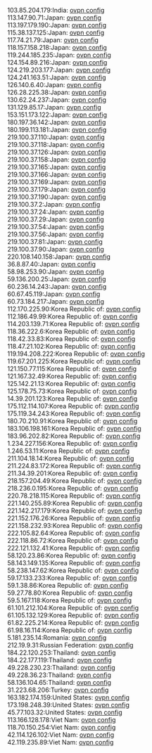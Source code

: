 103.85.204.179:India: [ovpn config](vpn/103_85_204_179.ovpn)  
113.147.90.71:Japan: [ovpn config](vpn/113_147_90_71.ovpn)  
113.197.179.190:Japan: [ovpn config](vpn/113_197_179_190.ovpn)  
115.38.137.125:Japan: [ovpn config](vpn/115_38_137_125.ovpn)  
117.74.21.79:Japan: [ovpn config](vpn/117_74_21_79.ovpn)  
118.157.158.218:Japan: [ovpn config](vpn/118_157_158_218.ovpn)  
119.244.185.235:Japan: [ovpn config](vpn/119_244_185_235.ovpn)  
124.154.89.216:Japan: [ovpn config](vpn/124_154_89_216.ovpn)  
124.219.203.177:Japan: [ovpn config](vpn/124_219_203_177.ovpn)  
124.241.163.51:Japan: [ovpn config](vpn/124_241_163_51.ovpn)  
126.140.6.40:Japan: [ovpn config](vpn/126_140_6_40.ovpn)  
126.28.225.38:Japan: [ovpn config](vpn/126_28_225_38.ovpn)  
130.62.24.237:Japan: [ovpn config](vpn/130_62_24_237.ovpn)  
131.129.85.17:Japan: [ovpn config](vpn/131_129_85_17.ovpn)  
153.151.173.122:Japan: [ovpn config](vpn/153_151_173_122.ovpn)  
180.197.36.142:Japan: [ovpn config](vpn/180_197_36_142.ovpn)  
180.199.113.181:Japan: [ovpn config](vpn/180_199_113_181.ovpn)  
219.100.37.110:Japan: [ovpn config](vpn/219_100_37_110.ovpn)  
219.100.37.118:Japan: [ovpn config](vpn/219_100_37_118.ovpn)  
219.100.37.126:Japan: [ovpn config](vpn/219_100_37_126.ovpn)  
219.100.37.158:Japan: [ovpn config](vpn/219_100_37_158.ovpn)  
219.100.37.165:Japan: [ovpn config](vpn/219_100_37_165.ovpn)  
219.100.37.166:Japan: [ovpn config](vpn/219_100_37_166.ovpn)  
219.100.37.169:Japan: [ovpn config](vpn/219_100_37_169.ovpn)  
219.100.37.179:Japan: [ovpn config](vpn/219_100_37_179.ovpn)  
219.100.37.190:Japan: [ovpn config](vpn/219_100_37_190.ovpn)  
219.100.37.2:Japan: [ovpn config](vpn/219_100_37_2.ovpn)  
219.100.37.24:Japan: [ovpn config](vpn/219_100_37_24.ovpn)  
219.100.37.29:Japan: [ovpn config](vpn/219_100_37_29.ovpn)  
219.100.37.54:Japan: [ovpn config](vpn/219_100_37_54.ovpn)  
219.100.37.56:Japan: [ovpn config](vpn/219_100_37_56.ovpn)  
219.100.37.81:Japan: [ovpn config](vpn/219_100_37_81.ovpn)  
219.100.37.90:Japan: [ovpn config](vpn/219_100_37_90.ovpn)  
220.108.140.158:Japan: [ovpn config](vpn/220_108_140_158.ovpn)  
36.8.87.40:Japan: [ovpn config](vpn/36_8_87_40.ovpn)  
58.98.253.90:Japan: [ovpn config](vpn/58_98_253_90.ovpn)  
59.136.200.25:Japan: [ovpn config](vpn/59_136_200_25.ovpn)  
60.236.14.243:Japan: [ovpn config](vpn/60_236_14_243.ovpn)  
60.67.45.119:Japan: [ovpn config](vpn/60_67_45_119.ovpn)  
60.73.184.217:Japan: [ovpn config](vpn/60_73_184_217.ovpn)  
112.170.225.90:Korea Republic of: [ovpn config](vpn/112_170_225_90.ovpn)  
112.186.49.99:Korea Republic of: [ovpn config](vpn/112_186_49_99.ovpn)  
114.203.139.71:Korea Republic of: [ovpn config](vpn/114_203_139_71.ovpn)  
118.36.222.6:Korea Republic of: [ovpn config](vpn/118_36_222_6.ovpn)  
118.42.33.83:Korea Republic of: [ovpn config](vpn/118_42_33_83.ovpn)  
118.47.21.102:Korea Republic of: [ovpn config](vpn/118_47_21_102.ovpn)  
119.194.208.222:Korea Republic of: [ovpn config](vpn/119_194_208_222.ovpn)  
119.67.201.225:Korea Republic of: [ovpn config](vpn/119_67_201_225.ovpn)  
121.150.77.115:Korea Republic of: [ovpn config](vpn/121_150_77_115.ovpn)  
121.167.32.49:Korea Republic of: [ovpn config](vpn/121_167_32_49.ovpn)  
125.142.21.13:Korea Republic of: [ovpn config](vpn/125_142_21_13.ovpn)  
125.178.75.73:Korea Republic of: [ovpn config](vpn/125_178_75_73.ovpn)  
14.39.201.123:Korea Republic of: [ovpn config](vpn/14_39_201_123.ovpn)  
175.112.114.107:Korea Republic of: [ovpn config](vpn/175_112_114_107.ovpn)  
175.119.34.243:Korea Republic of: [ovpn config](vpn/175_119_34_243.ovpn)  
180.70.210.91:Korea Republic of: [ovpn config](vpn/180_70_210_91.ovpn)  
183.106.198.161:Korea Republic of: [ovpn config](vpn/183_106_198_161.ovpn)  
183.96.202.82:Korea Republic of: [ovpn config](vpn/183_96_202_82.ovpn)  
1.234.227.156:Korea Republic of: [ovpn config](vpn/1_234_227_156.ovpn)  
1.246.53.11:Korea Republic of: [ovpn config](vpn/1_246_53_11.ovpn)  
211.104.18.14:Korea Republic of: [ovpn config](vpn/211_104_18_14.ovpn)  
211.224.83.172:Korea Republic of: [ovpn config](vpn/211_224_83_172.ovpn)  
211.34.39.201:Korea Republic of: [ovpn config](vpn/211_34_39_201.ovpn)  
218.157.204.49:Korea Republic of: [ovpn config](vpn/218_157_204_49.ovpn)  
218.236.0.195:Korea Republic of: [ovpn config](vpn/218_236_0_195.ovpn)  
220.78.218.115:Korea Republic of: [ovpn config](vpn/220_78_218_115.ovpn)  
221.140.255.89:Korea Republic of: [ovpn config](vpn/221_140_255_89.ovpn)  
221.142.217.179:Korea Republic of: [ovpn config](vpn/221_142_217_179.ovpn)  
221.152.176.26:Korea Republic of: [ovpn config](vpn/221_152_176_26.ovpn)  
221.158.232.93:Korea Republic of: [ovpn config](vpn/221_158_232_93.ovpn)  
222.105.82.64:Korea Republic of: [ovpn config](vpn/222_105_82_64.ovpn)  
222.118.86.72:Korea Republic of: [ovpn config](vpn/222_118_86_72.ovpn)  
222.121.132.41:Korea Republic of: [ovpn config](vpn/222_121_132_41.ovpn)  
58.120.23.86:Korea Republic of: [ovpn config](vpn/58_120_23_86.ovpn)  
58.143.149.135:Korea Republic of: [ovpn config](vpn/58_143_149_135.ovpn)  
58.238.147.62:Korea Republic of: [ovpn config](vpn/58_238_147_62.ovpn)  
59.17.133.233:Korea Republic of: [ovpn config](vpn/59_17_133_233.ovpn)  
59.1.38.86:Korea Republic of: [ovpn config](vpn/59_1_38_86.ovpn)  
59.27.78.80:Korea Republic of: [ovpn config](vpn/59_27_78_80.ovpn)  
59.5.167.118:Korea Republic of: [ovpn config](vpn/59_5_167_118.ovpn)  
61.101.212.104:Korea Republic of: [ovpn config](vpn/61_101_212_104.ovpn)  
61.105.132.129:Korea Republic of: [ovpn config](vpn/61_105_132_129.ovpn)  
61.82.225.214:Korea Republic of: [ovpn config](vpn/61_82_225_214.ovpn)  
61.98.16.114:Korea Republic of: [ovpn config](vpn/61_98_16_114.ovpn)  
5.181.235.14:Romania: [ovpn config](vpn/5_181_235_14.ovpn)  
212.19.9.31:Russian Federation: [ovpn config](vpn/212_19_9_31.ovpn)  
184.22.120.253:Thailand: [ovpn config](vpn/184_22_120_253.ovpn)  
184.22.177.119:Thailand: [ovpn config](vpn/184_22_177_119.ovpn)  
49.228.230.23:Thailand: [ovpn config](vpn/49_228_230_23.ovpn)  
49.228.36.23:Thailand: [ovpn config](vpn/49_228_36_23.ovpn)  
58.136.104.65:Thailand: [ovpn config](vpn/58_136_104_65.ovpn)  
31.223.68.206:Turkey: [ovpn config](vpn/31_223_68_206.ovpn)  
163.182.174.159:United States: [ovpn config](vpn/163_182_174_159.ovpn)  
173.198.248.39:United States: [ovpn config](vpn/173_198_248_39.ovpn)  
45.77.103.32:United States: [ovpn config](vpn/45_77_103_32.ovpn)  
113.166.128.178:Viet Nam: [ovpn config](vpn/113_166_128_178.ovpn)  
118.70.150.254:Viet Nam: [ovpn config](vpn/118_70_150_254.ovpn)  
42.114.126.102:Viet Nam: [ovpn config](vpn/42_114_126_102.ovpn)  
42.119.235.89:Viet Nam: [ovpn config](vpn/42_119_235_89.ovpn)  
